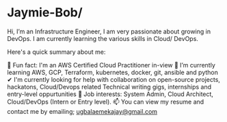 # Jaymie-Bob/ 

Hi, I’m an Infrastructure Engineer, I am very passionate about growing in DevOps. I am currently learning the various skills in Cloud/ DevOps.

Here's a quick summary about me:

👀 Fun fact: I'm an AWS Certified Cloud Practitioner in-view
🌱 I’m currently learning AWS, GCP, Terraform, kubernetes, docker, git, ansible and python
✔ I'm currently looking for help with collaboration on open-source projects, hackatons, Cloud/Devops related Technical writing gigs, internships and entry-level oppurtunities
💞️ Job interests: System Admin, Cloud Architect, Cloud/DevOps (Intern or Entry level).
📫 You can view my resume and contact me by emailing; ugbalaemekajay@gmail.com
